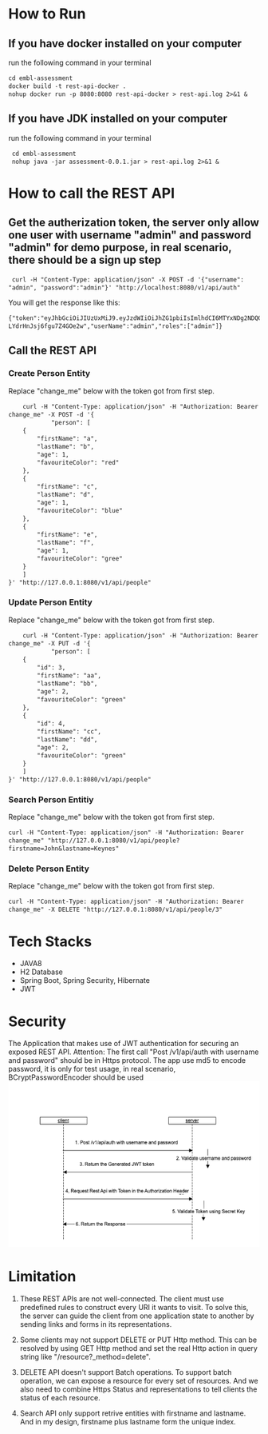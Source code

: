 # How to Run

## If you have docker installed on your computer
run the following command in your terminal
```
cd embl-assessment
docker build -t rest-api-docker .
nohup docker run -p 8080:8080 rest-api-docker > rest-api.log 2>&1 &
```
## If you have JDK installed on your computer
run the following command in your terminal
```
 cd embl-assessment
 nohup java -jar assessment-0.0.1.jar > rest-api.log 2>&1 &
```

# How to call the REST API
## Get the autherization token, the server only allow one user with username "admin" and password "admin" for demo purpose, in real scenario, there should be a sign up step
 ```
  curl -H "Content-Type: application/json" -X POST -d '{"username": "admin", "password":"admin"}' "http://localhost:8080/v1/api/auth"
```

 You will get the response like this:
 ```
{"token":"eyJhbGciOiJIUzUxMiJ9.eyJzdWIiOiJhZG1pbiIsImlhdCI6MTYxNDg2NDQ0NywiZXhwIjoxNjE0OTUwODQ3fQ.uxHvRKHJJimqTdjlHmDvPxuXT2CZNiVxTmvs6EZXHA0PnpBgMgcKZxcZPTXvoOSq-LYdrHnJsj6fgu7Z4GOe2w","userName":"admin","roles":["admin"]}
 ```

## Call the REST API

### Create Person Entity
Replace "change_me" below with the token got from first step.
```
    curl -H "Content-Type: application/json" -H "Authorization: Bearer change_me" -X POST -d '{
            "person": [
    {
        "firstName": "a",
        "lastName": "b",
        "age": 1,
        "favouriteColor": "red"
    },
    {
        "firstName": "c",
        "lastName": "d",
        "age": 1,
        "favouriteColor": "blue"
    },
    {
        "firstName": "e",
        "lastName": "f",
        "age": 1,
        "favouriteColor": "gree"
    }
    ]
}' "http://127.0.0.1:8080/v1/api/people"
```

### Update Person Entity
Replace "change_me" below with the token got from first step.
```
    curl -H "Content-Type: application/json" -H "Authorization: Bearer change_me" -X PUT -d '{
            "person": [
    {	
    	"id": 3,
        "firstName": "aa",
        "lastName": "bb",
        "age": 2,
        "favouriteColor": "green"
    },
    {
    	"id": 4,
        "firstName": "cc",
        "lastName": "dd",
        "age": 2,
        "favouriteColor": "green"
    }
    ]
}' "http://127.0.0.1:8080/v1/api/people"
```

### Search Person Entitiy
Replace "change_me" below with the token got from first step.
```
curl -H "Content-Type: application/json" -H "Authorization: Bearer change_me" "http://127.0.0.1:8080/v1/api/people?firstname=John&lastname=Keynes"
```
### Delete Person Entity
Replace "change_me" below with the token got from first step.
```
curl -H "Content-Type: application/json" -H "Authorization: Bearer change_me" -X DELETE "http://127.0.0.1:8080/v1/api/people/3"
```
# Tech Stacks
* JAVA8
* H2 Database
* Spring Boot, Spring Security, Hibernate
* JWT


# Security
The Application that makes use of JWT authentication for securing an exposed REST API.
Attention: The first call "Post /v1/api/auth with username and password" should be in Https protocol. The app use md5 to encode password, it is only for test usage, in real scenario, BCryptPasswordEncoder should be used
![image](https://github.com/zhengxiaoxue/embl-assessment/blob/main/Authenticate%20Process.png)

# Limitation
1. These REST APIs are not well-connected. The client must use predefined rules to construct every URI it wants to visit. To solve this, the server can guide the client from one application state to another by sending links and forms in its representations. 

2. Some clients may not support DELETE or PUT Http method. This can be resolved by using GET Http method and set the real Http action in query string like "/resource?_method=delete". 


5. DELETE API doesn't support Batch operations. To support batch operation, we can expose a resource for every set of resources. And we also need to combine Https Status and representations to tell clients the status of each resource.

4. Search API only support retrive entities with firstname and lastname. And in my design, firstname plus lastname form the unique index.








